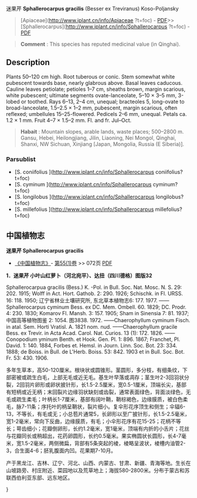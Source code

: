 迷果芹 **Sphallerocarpus gracilis** (Besser ex Treviranus) Koso-Poljansky

> [Apiaceae](http://www.iplant.cn/info/Apiaceae ?t=foc) - [PDF](http://iplant.cn/foc/pdf/Apiaceae.pdf)>>[Sphallerocarpus](http://www.iplant.cn/info/Sphallerocarpus ?t=foc) - [PDF](http://www.iplant.cn/foc/pdf/Sphallerocarpus.pdf)

> **Comment** : 
> This species has reputed medicinal value (in Qinghai).

## Description

Plants 50–120 cm high. Root tuberous or conic. Stem somewhat white pubescent towards base, nearly glabrous above. Basal leaves caducous. Cauline leaves petiolate; petioles 1–7 cm, sheaths brown, margin scarious, white pubescent; ultimate segments ovate-lanceolate, 5–10 × 3–5 mm, 3-lobed or toothed. Rays 6–13, 2–4 cm, unequal; bracteoles 5, long-ovate to broad-lanceolate, 1.5–2.5 × 1–2 mm, pubescent, margin scarious, often reflexed; umbellules 15–25-flowered. Pedicels 2–6 mm, unequal. Petals ca. 1.2 × 1 mm. Fruit 4–7 × 1.5–2 mm. Fl. and fr. Jul–Oct.

> **Habait** : 
> Mountain slopes, arable lands, waste places; 500–2800 m. Gansu, Hebei, Heilongjiang, Jilin, Liaoning, Nei Mongol, Qinghai, Shanxi, NW Sichuan, Xinjiang [Japan, Mongolia, Russia (E Siberia)].

### Parsublist

* [S.  coniifolius  ](http://www.iplant.cn/info/Sphallerocarpus coniifolius?t=foc)
* [S.  cyminum  ](http://www.iplant.cn/info/Sphallerocarpus cyminum?t=foc)
* [S.  longilobus  ](http://www.iplant.cn/info/Sphallerocarpus longilobus?t=foc)
* [S.  millefolius  ](http://www.iplant.cn/info/Sphallerocarpus millefolius?t=foc)

## 中国植物志

**迷果芹 Sphallerocarpus gracilis**

* [《中国植物志》](http://www.iplant.cn/frps)- [第55(1)卷](http://www.iplant.cn/frps/vol/55(1)) >> 072页 [PDF](http://www.iplant.cn/frps/pdf/55(1)/072.PDF)

**1．迷果芹 小叶山红萝卜（河北宛平）、达扭（四川德格）图版32**

Sphallerocarpua gracilis (Bess.) K. -Pol. in Bull. Soc. Nat. Mosc. N. S. 29: 202. 1915; Wolff in Act. Hort. Gathob. 2: 290. 1926; Schischk. in Fl. URSS. 16: 118. 1950; 辽宁省林业土壤研究所, 东北草本植物志6: 177. 1977. ——Sphallerocarpus cyminum Bess. ex DC. Mem. Ombell. 60. 1829; DC. Prodr. 4: 230. 1830; Komarov Fl. Mansh. 3: 157. 1905; Sham in Sinensia 7: 81. 1937; 中国高等植物图鉴 2: 1054. 图3838. 1972. ——Chaerophyllum cyminum Fisch. in atal. Sem. Horti Vratisl. A. 1821 nom. nud. ——Chaerophyllum gracile Bess. ex Trevir. in Acta Acad. Carol. Nat. Curios. 13 (1): 172. 1826. ——Conopodium yminum Benth. et Hook. Gen. Pl. 1: 896. 1867; Franchet, Pl. David. 1: 140. 1884, Forbes et. Hemsl. in Journ. Linn. Soc. Bot. 23: 334. 1888; de Boiss. in Bull. de L'Herb. Boiss. 53: 842. 1903 et in Bull. Soc. Bot. Fr. 53: 430. 1906.

多年生草本，高50-120厘米。根块状或圆锥形。茎圆形，多分枝，有细条纹，下部密被或疏生白毛，上部无毛或近无毛。基生叶早落或凋存；茎生叶2-3回羽状分裂，2回羽片卵形或卵状披针形，长1.5-2.5厘米，宽0.5-1厘米，顶端长尖，基部有短柄或近无柄；末回裂片边缘羽状缺刻或齿裂，通常表面绿色，背面淡绿色，无毛或疏生柔毛；叶柄长1-7厘米，基部有阔叶鞘，鞘棕褐色，边缘膜质，被白色柔毛，脉7-11条；序托叶的柄呈鞘状，裂片细小。复伞形花序顶生和侧生；伞辐6-13，不等长，有毛或无；小总苞片通常5，长卵形以至广披针形，长1.5-2.5毫米，宽1-2毫米，常向下反曲，边缘膜质，有毛；小伞形花序有花15-25；花柄不等长；萼齿细小；花瓣倒卵形，长约1.2毫米，宽1毫米，顶端有内折的小舌片；花丝与花瓣同长或稍超出，花药卵圆形，长约0.5毫米。果实椭圆状长圆形，长4-7毫米，宽1.5-2毫米，两侧微扁，背部有5条突起的棱，棱略呈波状，棱槽内油管2-3，合生面4-6；胚乳腹面内凹。花果期7-10月。

产于黑龙江、吉林、辽宁、河北、山西、内蒙古、甘肃、新疆、青海等地。生长在山坡路旁、村庄附近、菜园地以及荒草地上；海拔580-2800米。分布于蒙古和苏联西伯利亚东部、远东地区。

}